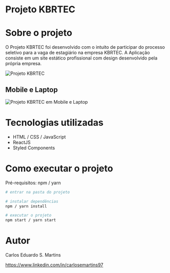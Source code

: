 # Projeto KBRTEC 

# Sobre o projeto

O Projeto KBRTEC foi desenvolvido com o intuito de participar do processo seletivo para a vaga de estagiário na empresa KBRTEC. 
A Aplicação consiste em um site estático profissional com design desenvolvido pela própria empresa.

<img src="https://i.imgur.com/ikPkYJb.png" alt="Projeto KBRTEC">

## Mobile e Laptop
<img src="https://i.imgur.com/r1IJnRR.png" alt="Projeto KBRTEC em Mobile e Laptop">

# Tecnologias utilizadas
- HTML / CSS / JavaScript
- ReactJS
- Styled Components

# Como executar o projeto
Pré-requisitos: npm / yarn

```bash
# entrar na pasta do projeto

# instalar dependências
npm / yarn install

# executar o projeto
npm start / yarn start
```


# Autor

Carlos Eduardo S. Martins

https://www.linkedin.com/in/carlosemartins97
